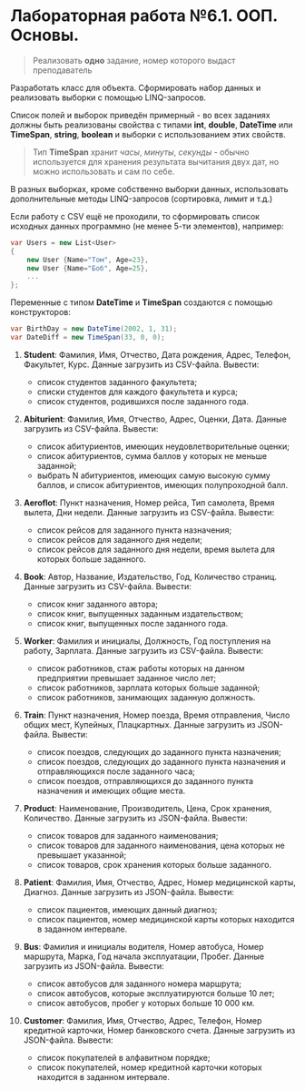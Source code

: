 # Лабораторная работа №6.1. ООП. Основы.

>Реализовать **одно** задание, номер которого выдаст преподаватель

Разработать класс для объекта. Сформировать набор данных и реализовать выборки с помощью LINQ-запросов. 

Список полей и выборок приведён примерный - во всех заданиях должны быть реализованы свойства с типами **int**, **double**, **DateTime** или **TimeSpan**, **string**, **boolean** и выборки с использованием этих свойств.

>Тип **TimeSpan** хранит *часы*, *минуты*, *секунды* - обычно используется для хранения результата вычитания двух дат, но можно использовать и сам по себе.

В разных выборках, кроме собственно выборки данных, использовать дополнительные методы LINQ-запросов (сортировка, лимит и т.д.)

Если работу с CSV ещё не проходили, то сформировать список исходных данных программно (не менее 5-ти элементов), например:

```cs
var Users = new List<User>
{
    new User {Name="Том", Age=23},
    new User {Name="Боб", Age=25},
    ...
};
```

Переменные с типом **DateTime** и **TimeSpan** создаются с помощью конструкторов:

```cs
var BirthDay = new DateTime(2002, 1, 31);
var DateDiff = new TimeSpan(33, 0, 0);
```

1. **Student**: Фамилия, Имя, Отчество, Дата рождения, Адрес, Телефон, Факультет, Курс. Данные загрузить из CSV-файла. Вывести:
    * список студентов заданного факультета; 
    * списки студентов для каждого факультета и курса;
    * список студентов, родившихся после заданного года.

2. **Abiturient**: Фамилия, Имя, Отчество, Адрес, Оценки, Дата. Данные загрузить из CSV-файла. Вывести:

    * список абитуриентов, имеющих неудовлетворительные оценки; 
    * список абитуриентов, сумма баллов у которых не меньше заданной;
    * выбрать N абитуриентов, имеющих самую высокую сумму баллов, и список абитуриентов, имеющих полупроходной балл.

3. **Aeroflot**: Пункт назначения, Номер рейса, Тип самолета, Время вылета, Дни недели. Данные загрузить из CSV-файла. Вывести:

    * список рейсов для заданного пункта назначения; 
    * список рейсов для заданного дня недели;
    * список рейсов для заданного дня недели, время вылета для которых больше заданного.

4. **Book**: Автор, Название, Издательство, Год, Количество страниц. Данные загрузить из CSV-файла. Вывести:

    * список книг заданного автора; 
    * список книг, выпущенных заданным издательством;
    * список книг, выпущенных после заданного года.

5. **Worker**: Фамилия и инициалы, Должность, Год поступления на работу, Зарплата. Данные загрузить из CSV-файла. Вывести:

    * список работников, стаж работы которых на данном предприятии превышает заданное число лет; 
    * список работников, зарплата которых больше заданной;
    * список работников, занимающих заданную должность.

6. **Train**: Пункт назначения, Номер поезда, Время отправления, Число общих мест, Купейных, Плацкартных. Данные загрузить из JSON-файла. Вывести:

    * список поездов, следующих до заданного пункта назначения; 
    * список поездов, следующих до заданного пункта назначения и отправляющихся после заданного часа;
    * список поездов, отправляющихся до заданного пункта назначения и имеющих общие места.

7. **Product**: Наименование, Производитель, Цена, Срок хранения, Количество. Данные загрузить из JSON-файла. Вывести:

    * список товаров для заданного наименования; 
    * список товаров для заданного наименования, цена которых не превышает указанной;
    * список товаров, срок хранения которых больше заданного.

8. **Patient**: Фамилия, Имя, Отчество, Адрес, Номер медицинской карты, Диагноз. Данные загрузить из JSON-файла. Вывести:

    * список пациентов, имеющих данный диагноз; 
    * список пациентов, номер медицинской карты которых находится в заданном интервале.

9. **Bus**: Фамилия и инициалы водителя, Номер автобуса, Номер маршрута, Марка, Год начала эксплуатации, Пробег. Данные загрузить из JSON-файла. Вывести:

    * список автобусов для заданного номера маршрута; 
    * список автобусов, которые эксплуатируются больше 10 лет;
    * список автобусов, пробег у которых больше 10 000 км.

10. **Customer**: Фамилия, Имя, Отчество, Адрес, Телефон, Номер кредитной карточки, Номер банковского счета. Данные загрузить из JSON-файла. Вывести:

    * список покупателей в алфавитном порядке; 
    * список покупателей, номер кредитной карточки которых находится в заданном интервале.
